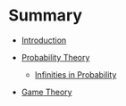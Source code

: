 # Summary

- [Introduction](./chapter_1.md)

- [Probability Theory](./chapter_1.md)
   - [Infinities in Probability](./prob_theory/seq_inf.md)
- [Game Theory](./chapter_1.md)
